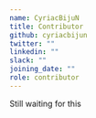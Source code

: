 ```yaml
---
name: CyriacBijuN
title: Contributor
github: cyriacbijun
twitter: ""
linkedin: ""
slack: ""
joining_date: ""
role: contributor
---
```


Still waiting for this
